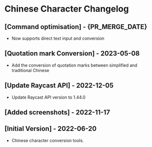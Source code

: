 # Chinese Character Changelog

## [Command optimisation] - {PR_MERGE_DATE}

- Now supports direct text input and conversion

## [Quotation mark Conversion] - 2023-05-08

- Add the conversion of quotation marks between simplified and traditional Chinese

## [Update Raycast API] - 2022-12-05

- Update Raycast API version to 1.44.0

## [Added screenshots] - 2022-11-17

## [Initial Version] - 2022-06-20

- Chinese character conversion tools.
